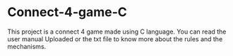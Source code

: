 # Connect-4-game-C
This project is a connect 4 game made using C language. You can read the user manual Uploaded or the txt file to know more about the rules and the mechanisms.
